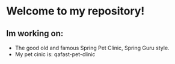 # Welcome to my repository!
##
## Im working on:


- The good old and famous Spring Pet Clinic, Spring Guru style.
 - My pet cinic is: qafast-pet-clinic

